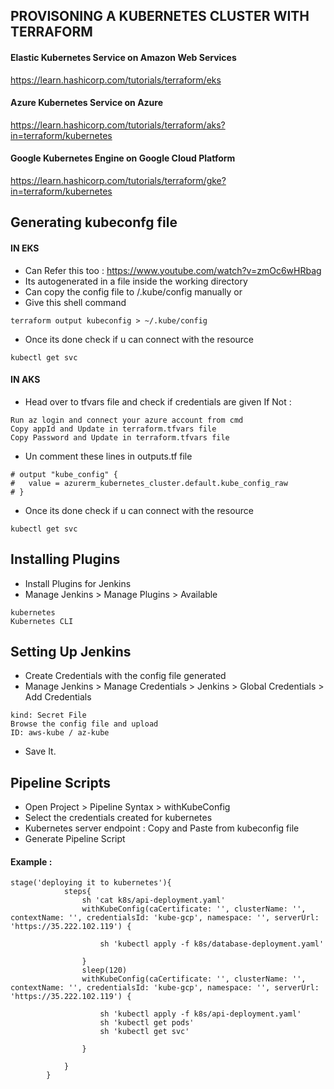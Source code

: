 ## PROVISONING A KUBERNETES CLUSTER WITH TERRAFORM
#### Elastic Kubernetes Service on Amazon Web Services
https://learn.hashicorp.com/tutorials/terraform/eks
#### Azure Kubernetes Service on Azure
https://learn.hashicorp.com/tutorials/terraform/aks?in=terraform/kubernetes
#### Google Kubernetes Engine on Google Cloud Platform
https://learn.hashicorp.com/tutorials/terraform/gke?in=terraform/kubernetes

## Generating kubeconfg file

#### IN EKS
* Can Refer this too : https://www.youtube.com/watch?v=zmOc6wHRbag
* Its autogenerated in a file inside the working directory
* Can copy the config file to /.kube/config manually or
* Give this shell command 
```
terraform output kubeconfig > ~/.kube/config
```
* Once its done check if u can connect with the resource
```
kubectl get svc
```
#### IN AKS
* Head over to tfvars file and check if credentials are given
If Not :
```
Run az login and connect your azure account from cmd
Copy appId and Update in terraform.tfvars file
Copy Password and Update in terraform.tfvars file
```
* Un comment these lines in outputs.tf file
```
# output "kube_config" {
#   value = azurerm_kubernetes_cluster.default.kube_config_raw
# }
```
* Once its done check if u can connect with the resource
```
kubectl get svc
```

## Installing Plugins
* Install Plugins for Jenkins
* Manage Jenkins > Manage Plugins > Available
```
kubernetes
Kubernetes CLI
```

## Setting Up Jenkins
* Create Credentials with the config file generated
* Manage Jenkins > Manage Credentials > Jenkins > Global Credentials > Add Credentials
```
kind: Secret File
Browse the config file and upload
ID: aws-kube / az-kube
``` 
* Save It.

## Pipeline Scripts
* Open Project > Pipeline Syntax > withKubeConfig
* Select the credentials created for kubernetes
* Kubernetes server endpoint : Copy and Paste from kubeconfig file
* Generate Pipeline Script


#### Example :
```
stage('deploying it to kubernetes'){
            steps{
                sh 'cat k8s/api-deployment.yaml'
                withKubeConfig(caCertificate: '', clusterName: '', contextName: '', credentialsId: 'kube-gcp', namespace: '', serverUrl: 'https://35.222.102.119') {
    
                    sh 'kubectl apply -f k8s/database-deployment.yaml'
                    
                }
                sleep(120)
                withKubeConfig(caCertificate: '', clusterName: '', contextName: '', credentialsId: 'kube-gcp', namespace: '', serverUrl: 'https://35.222.102.119') {
                            
                    sh 'kubectl apply -f k8s/api-deployment.yaml'
                    sh 'kubectl get pods'
                    sh 'kubectl get svc'
                    
                }

            }
        }
```